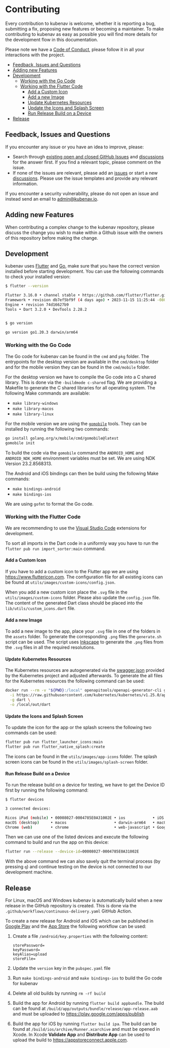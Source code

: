 # Contributing

Every contribution to kubenav is welcome, whether it is reporting a bug, submitting a fix, proposing new features or becoming a maintainer. To make contributing to kubenav as easy as possible you will find more details for the development flow in this documentation.

Please note we have a [Code of Conduct](https://github.com/kubenav/kubenav/blob/main/CODE_OF_CONDUCT.md), please follow it in all your interactions with the project.

- [Feedback, Issues and Questions](#feedback--issues-and-questions)
- [Adding new Features](#adding-new-features)
- [Development](#development)
  - [Working with the Go Code](#working-with-the-go-code)
  - [Working with the Flutter Code](#working-with-the-flutter-code)
    - [Add a Custom Icon](#add-a-custom-icon)
    - [Add a new Image](#add-a-new-image)
    - [Update Kubernetes Resources](#update-kubernetes-resources)
    - [Update the Icons and Splash Screen](#update-the-icons-and-splash-screen)
    - [Run Release Build on a Device](#run-release-build-on-a-device)
- [Release](#release)

## Feedback, Issues and Questions

If you encounter any issue or you have an idea to improve, please:

- Search through [existing open and closed GitHub Issues](https://github.com/kubenav/kubenav/issues) and [discussions](https://github.com/kubenav/kubenav/discussions) for the answer first. If you find a relevant topic, please comment on the issue.
- If none of the issues are relevant, please add an [issues](https://github.com/kubenav/kubenav/issues) or start a new [discussions](https://github.com/kubenav/kubenav/discussions). Please use the issue templates and provide any relevant information.

If you encounter a security vulnerability, please do not open an issue and instead send an email to [admin@kubenav.io](mailto:admin@kubenav.io?subject=[GitHub]%20Security%20Vulnerability).

## Adding new Features

When contributing a complex change to the kubenav repository, please discuss the change you wish to make within a Github issue with the owners of this repository before making the change.

## Development

kubenav uses [Flutter](https://flutter.dev) and [Go](https://go.dev), make sure that you have the correct version installed before starting development. You can use the following commands to check your installed version:

```sh
$ flutter --version

Flutter 3.16.0 • channel stable • https://github.com/flutter/flutter.git
Framework • revision db7ef5bf9f (4 days ago) • 2023-11-15 11:25:44 -0800
Engine • revision 74d16627b9
Tools • Dart 3.2.0 • DevTools 2.28.2


$ go version

go version go1.20.3 darwin/arm64
```

### Working with the Go Code

The Go code for kubenav can be found in the `cmd` and `pkg` folder. The entrypoints for the desktop version are available in the `cmd/desktop` folder and for the mobile version they can be found in the `cmd/mobile` folder.

For the desktop version we have to compile the Go code into a C shared library. This is done via the `-buildmode c-shared` flag. We are providing a Makefile to generate the C shared libraries for all operating system. The following Make commands are available:

- `make library-windows`
- `make library-macos`
- `make library-linux`

For the mobile version we are using the [`gomobile`](https://github.com/golang/go/wiki/Mobile) tools. They can be installed by running the following two commands:

```sh
go install golang.org/x/mobile/cmd/gomobile@latest
gomobile init
```

To build the code via the `gomobile` command the `ANDROID_HOME` and `ANDROID_NDK_HOME` environment variables must be set. We are using NDK Version 23.2.8568313.

The Android and iOS bindings can then be build using the following Make commands:

- `make bindings-android`
- `make bindings-ios`

We are using `gofmt` to format the Go code.

### Working with the Flutter Code

We are recommending to use the [Visual Studio Code](https://docs.flutter.dev/development/tools/vs-code) extensions for development.

To sort all imports in the Dart code in a uniformly way you have to run the `flutter pub run import_sorter:main` command.

#### Add a Custom Icon

If you have to add a custom icon to the Flutter app we are using https://www.fluttericon.com. The configuration file for all existing icons can be found at `utils/images/custom-icons/config.json`.

When you add a new custom icon place the `.svg` file in the `utils/images/custom-icons` folder. Please also update the `config.json` file. The content of the generated Dart class should be placed into the `lib/utils/custom_icons.dart` file.

#### Add a new Image

To add a new image to the app, place your `.svg` file in one of the folders in the `assets` folder. To generate the corresponding `.png` files the `generate.sh` script can be used. The script uses [Inkscape](https://inkscape.org) to generate the `.png` files from the `.svg` files in all the required resolutions.

#### Update Kubernetes Resources

The Kubernetes resources are autogenerated via the [swagger.json](https://raw.githubusercontent.com/kubernetes/kubernetes/v1.25.0/api/openapi-spec/swagger.json) provided by the Kubernetes project and adjusted afterwards. To generate the all files for the Kubernetes resources the following command can be used:

```sh
docker run --rm -v "${PWD}:/local" openapitools/openapi-generator-cli generate \
  -i https://raw.githubusercontent.com/kubernetes/kubernetes/v1.25.0/api/openapi-spec/swagger.json \
  -g dart \
  -o /local/out/dart
```

#### Update the Icons and Splash Screen

To update the icon for the app or the splash screens the following two commands can be used:

```sh
flutter pub run flutter_launcher_icons:main
flutter pub run flutter_native_splash:create
```

The icons can be found in the `utils/images/app-icons` folder. The splash screen icons can be found in the `utils/images/splash-screen` folder.

#### Run Release Build on a Device

To run the release build on a device for testing, we have to get the Device ID first by running the following command:

```sh
$ flutter devices

3 connected devices:

Ricos iPad (mobile) • 00008027-0004785E0A31002E • ios            • iOS 16.2 20C65
macOS (desktop)     • macos                     • darwin-arm64   • macOS 13.1 22C65 darwin-arm
Chrome (web)        • chrome                    • web-javascript • Google Chrome 108.0.5359.124
```

Then we can use one of the listed devices and execute the following command to build and run the app on this device:

```sh
flutter run --release --device-id=00008027-0004785E0A31002E
```

With the above command we can also savely quit the terminal process (by pressing `q`) and continue testing on the device is not connected to our development machine.

## Release

For Linux, macOS and Windows kubenav is automatically build when a new release in the GitHub repository is created. This is done via the `.github/workflows/continuous-delivery.yaml` GitHub Action.

To create a new release for Android and iOS which can be published in [Google Play](https://play.google.com/store/apps/details?id=io.kubenav.kubenav) and the [App Store](https://apps.apple.com/us/app/kubenav/id1494512160) the following workflow can be used:

1. Create a file `/android/key.properties` with the following content:

    ```
    storePassword=
    keyPassword=
    keyAlias=upload
    storeFile=
    ```

2. Update the `version` key in the `pubspec.yaml` file

3. Run `make bindings-android` and `make bindings-ios` to build the Go code for kubenav

4. Delete all old builds by running `rm -rf build`

5. Build the app for Android by running `flutter build appbundle`. The build can be found at `/build/app/outputs/bundle/release/app-release.aab` and must be uploaded to https://play.google.com/apps/publish

6. Build the app for iOS by running `flutter build ipa`. The build can be found at `/build/ios/archive/Runner.xcarchive` and must be opened in Xcode. In Xcode **Validate App** and **Distribute App** can be used to upload the build to https://appstoreconnect.apple.com.
